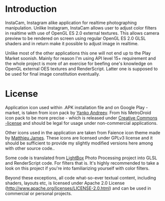 Introduction
============

InstaCam, Instagram alike application for realtime photographing manipulation. Unlike Instagram,
InstaCam allows user to adjust color filters in realtime with use of OpenGL ES 2.0 external
textures. This allows camera preview to be rendered on screen using regular OpenGL ES 2.0
GLSL shaders and in return make it possible to adjust image in realtime.

Unlike most of the other applications this one will not end up to the Play Market soonish.
Mainly for reason I'm using API level 15+ requirement and the whole project is more of
an exercise for beefing one's knowledge on OpenGL external OES textures and RenderScript.
Latter one is supposed to be used for final image constitution eventually.

License
=======

Application icon used within .APK installation file and on Google Play -market, is taken
from icon pack by [Yanko Andreev](http://yankoa.deviantart.com/). From his MetroDroid
icon pack to be more precise - which is released under
[Creative Commons -license](http://creativecommons.org/licenses/by-nc-nd/3.0/) and
should be legal for usage under non-commercial applications.

Other icons used in the application are taken from Faience icon theme made by
[Matthieu James](http://tiheum.deviantart.com/). These icons are licensed under
GPLv3 license and it should be sufficient to provide my slightly modified versions
here among with other source code..

Some code is translated from [LightBox](https://github.com/lightbox/PhotoProcessing)
Photo Processing project into GLSL and RenderScript code. For filters that is. It's
highly recommended to take a look on this project if you're into familiarizing
yourself with color filters.

Beyond these exceptions, all code what-so-ever textual content, including shaders, layouts etc,
is licensed under Apache 2.0 License (http://www.apache.org/licenses/LICENSE-2.0.html) and can be used in commercial or personal projects.

